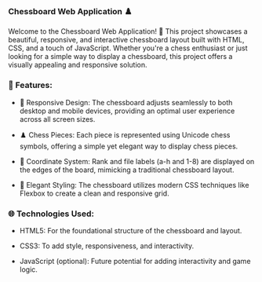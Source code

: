 ### Chessboard Web Application ♟️
  Welcome to the Chessboard Web Application! 🎉 This project showcases a beautiful, responsive, and interactive chessboard layout built with HTML, CSS, and a touch of JavaScript. Whether you're a chess enthusiast or just looking for a simple way to display a chessboard, this project offers a visually appealing and responsive solution.

### 🚀 Features:
* 📱 Responsive Design: The chessboard adjusts seamlessly to both desktop and mobile devices, providing an optimal user experience across all screen sizes.
  
* ♟️ Chess Pieces: Each piece is represented using Unicode chess symbols, offering a simple yet elegant way to display chess pieces.
  
* 🔢 Coordinate System: Rank and file labels (a-h and 1-8) are displayed on the edges of the board, mimicking a traditional chessboard layout.
  
* 💎 Elegant Styling: The chessboard utilizes modern CSS techniques like Flexbox to create a clean and responsive grid.
  
### 🌐 Technologies Used:
* HTML5: For the foundational structure of the chessboard and layout.

* CSS3: To add style, responsiveness, and interactivity.

* JavaScript (optional): Future potential for adding interactivity and game logic.
